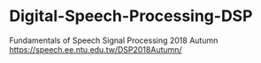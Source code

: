 # Digital-Speech-Processing-DSP
Fundamentals of Speech Signal Processing 2018 Autumn  
https://speech.ee.ntu.edu.tw/DSP2018Autumn/

